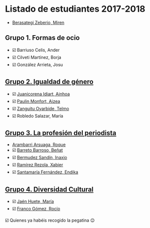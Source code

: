 # Listado de estudiantes 2017-2018

<!-- formato con el que incluir tu nombre y link -->
- [Berasategi Zeberio, Miren](http://mberasategi.github.io)

## Grupo 1. Formas de ocio
<!-- aquí el listado de miembros del grupo 1 -->
- :ballot_box_with_check: Barriuso Celis, Ander
- :ballot_box_with_check: Cilveti Martínez, Borja
- :ballot_box_with_check: González Arrieta, Josu

## [Grupo 2. Igualdad de género](https://github.com/DeustoPWEB/pweb-grupo-2)
<!-- aquí el listado de miembros del grupo 2 -->
- :ballot_box_with_check: [Juanicorena Idiart, Ainhoa](http://ajuanicorena.github.io)
- :ballot_box_with_check: [Paulin Monfort, Aizea](http://aizeapaulin.github.io)
- :ballot_box_with_check: [Zanguitu Oyarbide, Telmo](http://telmoco.github.io)
- :ballot_box_with_check: Robledo Salazar, María 

## [Grupo 3. La profesión del periodista](https://github.com/DeustoPWEB/pweb-grupo-3)
<!-- aquí el listado de miembros del grupo 3 -->
- [Arambarri Arsuaga, Roque](htpp://roquearambarri33.github.io)
- :ballot_box_with_check: [Barreto Barroso, Beñat](http://barreto21.github.io)
- :ballot_box_with_check: [Bermudez Sandín, Inaxio](http://inaxiobermudez.github.io)
- :ballot_box_with_check: [Ramírez Rezola, Xabier](http://xabierramirez.github.io)
- :ballot_box_with_check: [Santamaría Fernández, Endika](http://endikasantamaria1.github.io)

## [Grupo 4. Diversidad Cultural](https://github.com/DeustoPWEB/pweb-grupo-4)
<!-- aquí el listado de miembros del grupo 4 -->
- :ballot_box_with_check: [Jaén Huete, María](http://mjaenh.github.io)
- :ballot_box_with_check: [Franco Gómez, Rocío](http://rfranco.github.io)


:ballot_box_with_check: Quienes ya habéis recogido la pegatina :wink:
